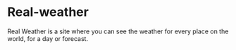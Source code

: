 # Real-weather
Real Weather is a site where you can see the weather for every place on the world, for a day or forecast.
